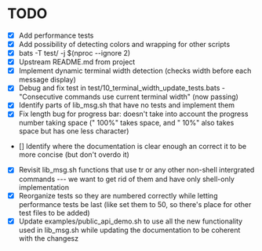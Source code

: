 # TODO

- [x] Add performance tests
- [x] Add possibility of detecting colors and wrapping for other scripts
- [x] bats -T test/ -j $(nproc --ignore 2)
- [x] Upstream README.md from project
- [x] Implement dynamic terminal width detection (checks width before each message display)
- [x] Debug and fix test in test/10_terminal_width_update_tests.bats - "Consecutive commands use current terminal width" (now passing)
- [X] Identify parts of lib_msg.sh that have no tests and implement them
- [X] Fix length bug for progress bar: doesn't take into account the progress number taking space (" 100%" takes space, and " 10%" also takes space but has one less character)
- [] Identify where the documentation is clear enough an correct it to be more concise (but don't overdo it)
- [x] Revisit lib_msg.sh functions that use tr or any other non-shell intergrated commands --- we want to get rid of them and have only shell-only implementation
- [X] Reorganize tests so they are numbered correctly while letting performance tests be last (like set them to 50, so there's place for other test files to be added)
- [X] Update examples/public_api_demo.sh to use all the new functionality used in lib_msg.sh while updating the documentation to be coherent with the changesz